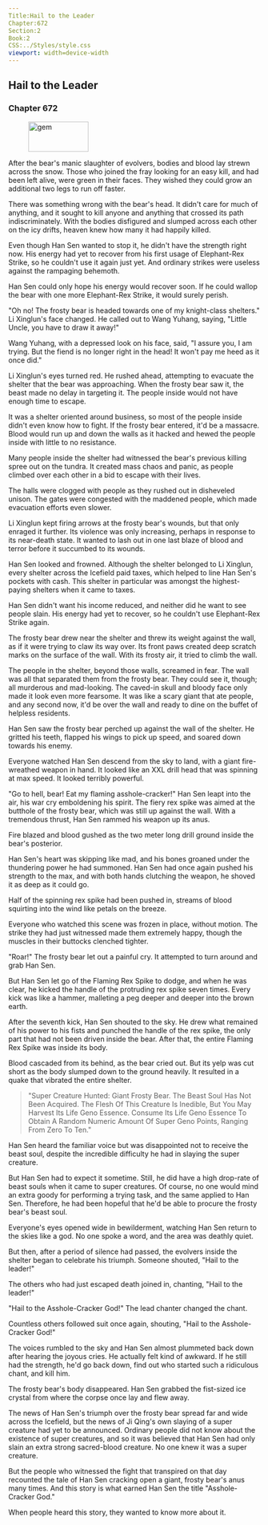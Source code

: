 ```yaml
---
Title:Hail to the Leader 
Chapter:672 
Section:2 
Book:2 
CSS:../Styles/style.css 
viewport: width=device-width
---
```

  
## Hail to the Leader
### Chapter 672
  
<figure>
	<img src="../Images/gem.gif" alt="gem" id="gem" width="120" height="60" />
</figure>
  

  
After the bear's manic slaughter of evolvers, bodies and blood lay strewn across the snow. Those who joined the fray looking for an easy kill, and had been left alive, were green in their faces. They wished they could grow an additional two legs to run off faster.

There was something wrong with the bear's head. It didn't care for much of anything, and it sought to kill anyone and anything that crossed its path indiscriminately. With the bodies disfigured and slumped across each other on the icy drifts, heaven knew how many it had happily killed.

Even though Han Sen wanted to stop it, he didn't have the strength right now. His energy had yet to recover from his first usage of Elephant-Rex Strike, so he couldn't use it again just yet. And ordinary strikes were useless against the rampaging behemoth.

Han Sen could only hope his energy would recover soon. If he could wallop the bear with one more Elephant-Rex Strike, it would surely perish.

"Oh no! The frosty bear is headed towards one of my knight-class shelters." Li Xinglun's face changed. He called out to Wang Yuhang, saying, "Little Uncle, you have to draw it away!"

Wang Yuhang, with a depressed look on his face, said, "I assure you, I am trying. But the fiend is no longer right in the head! It won't pay me heed as it once did."

Li Xinglun's eyes turned red. He rushed ahead, attempting to evacuate the shelter that the bear was approaching. When the frosty bear saw it, the beast made no delay in targeting it. The people inside would not have enough time to escape.

It was a shelter oriented around business, so most of the people inside didn't even know how to fight. If the frosty bear entered, it'd be a massacre. Blood would run up and down the walls as it hacked and hewed the people inside with little to no resistance.

Many people inside the shelter had witnessed the bear's previous killing spree out on the tundra. It created mass chaos and panic, as people climbed over each other in a bid to escape with their lives.

The halls were clogged with people as they rushed out in disheveled unison. The gates were congested with the maddened people, which made evacuation efforts even slower.

Li Xinglun kept firing arrows at the frosty bear's wounds, but that only enraged it further. Its violence was only increasing, perhaps in response to its near-death state. It wanted to lash out in one last blaze of blood and terror before it succumbed to its wounds.

Han Sen looked and frowned. Although the shelter belonged to Li Xinglun, every shelter across the Icefield paid taxes, which helped to line Han Sen's pockets with cash. This shelter in particular was amongst the highest-paying shelters when it came to taxes.

Han Sen didn't want his income reduced, and neither did he want to see people slain. His energy had yet to recover, so he couldn't use Elephant-Rex Strike again.

The frosty bear drew near the shelter and threw its weight against the wall, as if it were trying to claw its way over. Its front paws created deep scratch marks on the surface of the wall. With its frosty air, it tried to climb the wall.

The people in the shelter, beyond those walls, screamed in fear. The wall was all that separated them from the frosty bear. They could see it, though; all murderous and mad-looking. The caved-in skull and bloody face only made it look even more fearsome. It was like a scary giant that ate people, and any second now, it'd be over the wall and ready to dine on the buffet of helpless residents.

Han Sen saw the frosty bear perched up against the wall of the shelter. He gritted his teeth, flapped his wings to pick up speed, and soared down towards his enemy.

Everyone watched Han Sen descend from the sky to land, with a giant fire-wreathed weapon in hand. It looked like an XXL drill head that was spinning at max speed. It looked terribly powerful.

"Go to hell, bear! Eat my flaming asshole-cracker!" Han Sen leapt into the air, his war cry emboldening his spirit. The fiery rex spike was aimed at the butthole of the frosty bear, which was still up against the wall. With a tremendous thrust, Han Sen rammed his weapon up its anus.

Fire blazed and blood gushed as the two meter long drill ground inside the bear's posterior.

Han Sen's heart was skipping like mad, and his bones groaned under the thundering power he had summoned. Han Sen had once again pushed his strength to the max, and with both hands clutching the weapon, he shoved it as deep as it could go.

Half of the spinning rex spike had been pushed in, streams of blood squirting into the wind like petals on the breeze.

Everyone who watched this scene was frozen in place, without motion. The strike they had just witnessed made them extremely happy, though the muscles in their buttocks clenched tighter.

"Roar!" The frosty bear let out a painful cry. It attempted to turn around and grab Han Sen.

But Han Sen let go of the Flaming Rex Spike to dodge, and when he was clear, he kicked the handle of the protruding rex spike seven times. Every kick was like a hammer, malleting a peg deeper and deeper into the brown earth.

After the seventh kick, Han Sen shouted to the sky. He drew what remained of his power to his fists and punched the handle of the rex spike, the only part that had not been driven inside the bear. After that, the entire Flaming Rex Spike was inside its body.

Blood cascaded from its behind, as the bear cried out. But its yelp was cut short as the body slumped down to the ground heavily. It resulted in a quake that vibrated the entire shelter.

> "Super Creature Hunted: Giant Frosty Bear. The Beast Soul Has Not Been Acquired. The Flesh Of This Creature Is Inedible, But You May Harvest Its Life Geno Essence. Consume Its Life Geno Essence To Obtain A Random Numeric Amount Of Super Geno Points, Ranging From Zero To Ten."

Han Sen heard the familiar voice but was disappointed not to receive the beast soul, despite the incredible difficulty he had in slaying the super creature.

But Han Sen had to expect it sometime. Still, he did have a high drop-rate of beast souls when it came to super creatures. Of course, no one would mind an extra goody for performing a trying task, and the same applied to Han Sen. Therefore, he had been hopeful that he'd be able to procure the frosty bear's beast soul.

Everyone's eyes opened wide in bewilderment, watching Han Sen return to the skies like a god. No one spoke a word, and the area was deathly quiet.

But then, after a period of silence had passed, the evolvers inside the shelter began to celebrate his triumph. Someone shouted, "Hail to the leader!"

The others who had just escaped death joined in, chanting, "Hail to the leader!"

"Hail to the Asshole-Cracker God!" The lead chanter changed the chant.

Countless others followed suit once again, shouting, "Hail to the Asshole-Cracker God!"

The voices rumbled to the sky and Han Sen almost plummeted back down after hearing the joyous cries. He actually felt kind of awkward. If he still had the strength, he'd go back down, find out who started such a ridiculous chant, and kill him.

The frosty bear's body disappeared. Han Sen grabbed the fist-sized ice crystal from where the corpse once lay and flew away.

The news of Han Sen's triumph over the frosty bear spread far and wide across the Icefield, but the news of Ji Qing's own slaying of a super creature had yet to be announced. Ordinary people did not know about the existence of super creatures, and so it was believed that Han Sen had only slain an extra strong sacred-blood creature. No one knew it was a super creature.

But the people who witnessed the fight that transpired on that day recounted the tale of Han Sen cracking open a giant, frosty bear's anus many times. And this story is what earned Han Sen the title "Asshole-Cracker God."

When people heard this story, they wanted to know more about it.